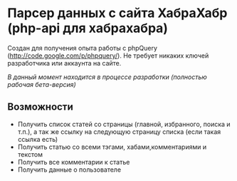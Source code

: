 Парсер данных с сайта ХабраХабр (php-api для хабрахабра)
================

Создан для получения опыта работы с phpQuery (http://code.google.com/p/phpquery/). Не требует никаких ключей разработчика или аккаунта на сайте.

*В данный момент находится в процессе разработки (полностью рабочая бета-версия)*

## Возможности

* Получить список статей со страницы (главной, избранного, поиска и т.п.), а так же ссылку на следующую страницу списка (если такая ссылка есть)
* Получить статью со всеми тэгами, хабами,комментариями и текстом
* Получить все комментарии к статье
* Получить данные о пользователе